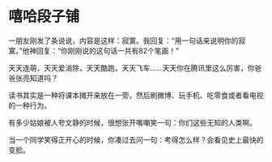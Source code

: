 # 嘻哈段子铺

一朋友刚发了条说说，内容是这样：寂寞。我回复：“用一句话来说明你的寂寞。”他神回复：“你刚刚说的这句话一共有82个笔画！” 

天天连萌，天天爱消除，天天酷跑，天天飞车……天天你在腾讯里这么厉害，你爸爸张亮知道吗？ 

读书其实是一种将课本摊开来放在一旁，然后刷微博、玩手机、吃零食或者看电视的一种行为。 

有多少姑娘被人夸文静的时候，很想张开嘴嘲笑一句：你们这些无知的人类啊。 

当一个同学笑得正开心的时候，你凑过去问一句：考得怎么样？会看见史上最快的变脸。